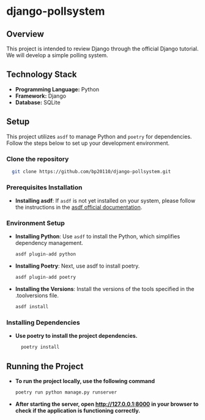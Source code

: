 # django-pollsystem

## Overview
This project is intended to review Django through the official Django tutorial. We will develop a simple polling system.

## Technology Stack
- **Programming Language:** Python
- **Framework:** Django
- **Database:** SQLite

## Setup
This project utilizes `asdf` to manage Python and `poetry` for dependencies. Follow the steps below to set up your development environment.

### Clone the repository
```bash
  git clone https://github.com/bp20110/django-pollsystem.git
```

### Prerequisites Installation
- **Installing asdf**:
  If `asdf` is not yet installed on your system, please follow the instructions in the [asdf official documentation](https://asdf-vm.com/).

### Environment Setup

- **Installing Python**:
  Use `asdf` to install the Python, which simplifies dependency management.
  ```bash
  asdf plugin-add python

- **Installing Poetry**:
  Next, use asdf to install poetry.
  ```bash
  asdf plugin-add poetry

- **Installing the Versions**:
  Install the versions of the tools specified in the .toolversions file.
  ```bash
  asdf install

### Installing Dependencies
  - **Use poetry to install the project dependencies.**
    ```bash
      poetry install

## Running the Project
  - **To run the project locally, use the following command**
    ```bash
    poetry run python manage.py runserver
  - **After starting the server, open http://127.0.0.1:8000 in your browser to check if the application is functioning correctly.**
